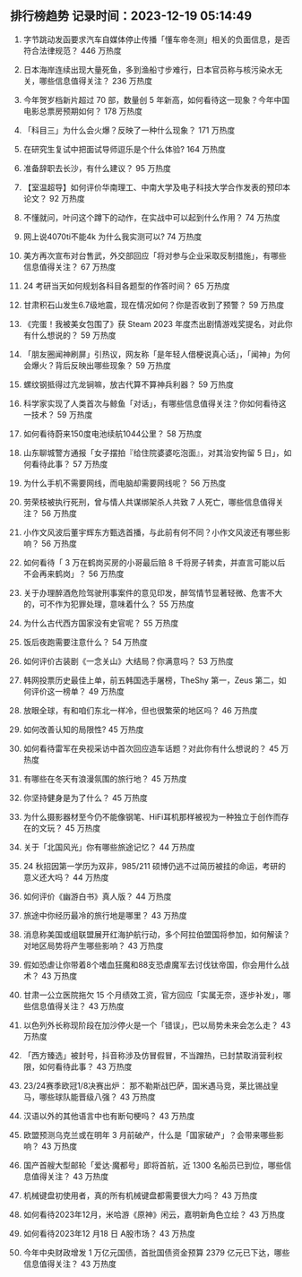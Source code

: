 
## 排行榜趋势 记录时间：2023-12-19 05:14:49
  
  1. 字节跳动发函要求汽车自媒体停止传播「懂车帝冬测」相关的负面信息，是否符合法律规范？ 446 万热度
    
  2. 日本海岸连续出现大量死鱼，多到渔船寸步难行，日本官员称与核污染水无关，哪些信息值得关注？ 236 万热度
    
  3. 今年贺岁档新片超过 70 部，数量创 5 年新高，如何看待这一现象？今年中国电影总票房预期如何？ 178 万热度
    
  4. 「科目三」为什么会火爆？反映了一种什么现象？ 171 万热度
    
  5. 在研究生复试中把面试导师逗乐是个什么体验? 164 万热度
    
  6. 准备辞职去长沙，有什么建议？ 95 万热度
    
  7. 【室温超导】如何评价华南理工、中南大学及电子科技大学合作发表的预印本论文？ 92 万热度
    
  8. 不懂就问，叶问这个蹲下的动作，在实战中可以起到什么作用？ 74 万热度
    
  9. 网上说4070ti不能4k 为什么我实测可以? 74 万热度
    
  10. 美方再次宣布对台售武，外交部回应「将对参与企业采取反制措施」，有哪些信息值得关注？ 67 万热度
    
  11. 24 考研当天如何规划各科目各题型的作答时间？ 65 万热度
    
  12. 甘肃积石山发生6.7级地震，现在情况如何？你是否收到了预警？ 59 万热度
    
  13. 《完蛋！我被美女包围了》获 Steam 2023 年度杰出剧情游戏奖提名，对此你有什么想说的？ 59 万热度
    
  14. 「朋友圈闻神刷屏」引热议，网友称「是年轻人借梗说真心话」，「闻神」为何会爆火？背后反映出哪些现象？ 59 万热度
    
  15. 螺纹钢抵得过亢龙锏嘛，放古代算不算神兵利器？ 59 万热度
    
  16. 科学家实现了人类首次与鲸鱼「对话」，有哪些信息值得关注？你如何看待这一技术？ 59 万热度
    
  17. 如何看待蔚来150度电池续航1044公里？ 58 万热度
    
  18. 山东聊城警方通报「女子摆拍『给住院婆婆吃泡面』，对其治安拘留 5 日」，如何看待此事？ 57 万热度
    
  19. 为什么手机不需要网线，而电脑却需要网线呢？ 56 万热度
    
  20. 劳荣枝被执行死刑，曾与情人共谋绑架杀人共致 7 人死亡，哪些信息值得关注？ 56 万热度
    
  21. 小作文风波后董宇辉东方甄选首播，与此前有何不同？小作文风波还有哪些影响？ 56 万热度
    
  22. 如何看待「 3 万在鹤岗买房的小哥最后赔 8 千将房子转卖，并直言可能以后不会再来鹤岗」？ 56 万热度
    
  23. 关于办理醉酒危险驾驶刑事案件的意见印发，醉驾情节显著轻微、危害不大的，可不作为犯罪处理，意味着什么？ 55 万热度
    
  24. 为什么古代西方国家没有史官呢？ 55 万热度
    
  25. 饭后夜跑需要注意什么？ 54 万热度
    
  26. 如何评价古装剧《一念关山》大结局？你满意吗？ 53 万热度
    
  27. 韩网投票历史最佳上单，前五韩国选手屠榜，TheShy 第一，Zeus 第二，如何评价这一榜单？ 49 万热度
    
  28. 放眼全球，有和咱们东北一样冷，但也很繁荣的地区吗？ 46 万热度
    
  29. 如何改善认知的局限性? 45 万热度
    
  30. 如何看待雷军在央视采访中首次回应造车话题？对此你有什么想说的？ 45 万热度
    
  31. 有哪些在冬天有浪漫氛围的旅行地？ 45 万热度
    
  32. 你坚持健身是为了什么？ 45 万热度
    
  33. 为什么摄影器材至今仍不能像钢笔、HiFi耳机那样被视为一种独立于创作而存在的文玩？ 45 万热度
    
  34. 关于「北国风光」你有哪些旅途记忆？ 44 万热度
    
  35. 24 秋招因第一学历为双非，985/211 硕博仍逃不过简历被挂的命运，考研的意义还大吗？ 44 万热度
    
  36. 如何评价《幽游白书》真人版？ 44 万热度
    
  37. 旅途中你经历最冷的旅行地是哪里？ 43 万热度
    
  38. 消息称美国或组联盟展开红海护航行动，多个阿拉伯盟国将参加，如何解读？对地区局势将产生哪些影响？ 43 万热度
    
  39. 假如恐虐让你带着8个嗜血狂魔和88支恐虐魔军去讨伐钛帝国，你会用什么战术？ 43 万热度
    
  40. 甘肃一公立医院拖欠 15 个月绩效工资，官方回应「实属无奈，逐步补发」，哪些信息值得关注？ 43 万热度
    
  41. 以色列外长称现阶段在加沙停火是一个「错误」，巴以局势未来会怎么走？ 43 万热度
    
  42. 「西方臻选」被封号，抖音称涉及仿冒假冒，不当蹭热，已封禁取消营利权限，如何看待此事？ 43 万热度
    
  43. 23/24赛季欧冠1/8决赛出炉： 那不勒斯战巴萨，国米遇马竞，莱比锡战皇马，哪些球队能晋级八强？ 43 万热度
    
  44. 汉语以外的其他语言中也有断句梗吗？ 43 万热度
    
  45. 欧盟预测乌克兰或在明年 3 月前破产，什么是「国家破产」？会带来哪些影响？ 43 万热度
    
  46. 国产首艘大型邮轮「爱达·魔都号」即将首航，近 1300 名船员已到位，哪些信息值得关注？ 43 万热度
    
  47. 机械键盘初使用者，真的所有机械键盘都需要很大力吗？ 43 万热度
    
  48. 如何看待2023年12月，米哈游《原神》闲云，嘉明新角色立绘？ 43 万热度
    
  49. 如何看待2023年12 月18 日 A股市场？ 43 万热度
    
  50. 今年中央财政增发 1 万亿元国债，首批国债资金预算 2379 亿元已下达，哪些信息值得关注？ 43 万热度
    
